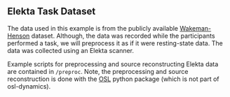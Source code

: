 Elekta Task Dataset
-------------------

The data  used in this example is from the publicly available [Wakeman-Henson](https://www.nature.com/articles/sdata20151) dataset. Although, the data was recorded while the participants performed a task, we will preprocess it as if it were resting-state data. The data was collected using an Elekta scanner.

Example scripts for preprocessing and source reconstructing Elekta data are contained in `/preproc`. Note, the preprocessing and source reconstruction is done with the [OSL](https://github.com/OHBA-analysis/osl) python package (which is not part of osl-dynamics).
